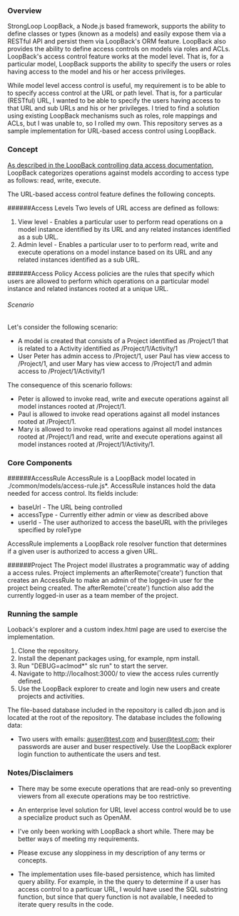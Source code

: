 ### Overview
StrongLoop LoopBack, a Node.js based framework, supports the ability
to define classes or types (known as a models) and easily expose them
via a RESTful API and persist them via LoopBack's ORM feature.  LoopBack also 
provides the ability to define access controls on models
via roles and ACLs.  LoopBack's access control feature works at the model level.
That is, for a particular model, LoopBack supports the ability
to specify the users or roles having access to the model
and his or her access privileges.   

While model level access control is useful, my requirement
is to be able to to specify access control at the URL or path level.  That is,
for a particular (RESTful) URL, I wanted to be able to specify the users
having access to that URL and sub URLs and his or her privileges.  I tried to find
a solution using existing LoopBack mechanisms such as roles, role mappings and ACLs,
but I was unable to, so I rolled my own.
This repository serves as a sample implementation for URL-based
access control using LoopBack.  

### Concept
[As described in the LoopBack controlling data access documentation](http://docs.strongloop.com/display/public/LB/Controlling+data+access),
LoopBack categorizes operations against models according to 
access type as follows: read, write, execute. 

The URL-based access control feature defines the following concepts.

######Access Levels
Two levels of URL access are defined as follows:

1. View level - Enables a particular user to perform read operations on a model
instance identified by its URL and any related instances identified as a sub URL.
2. Admin level - Enables a particular user to to perform read, write and execute operations
on a model instance based on its URL and any related instances identified as a sub URL.

######Access Policy
Access policies are the rules that specify which users are allowed to
perform which operations on a particular model instance and related instances rooted
at a unique URL.


###### Scenario
Let's consider the following scenario:
* A model is created that consists of a Project identified as /Project/1 that is related to a Activity identified as /Project/1/Activity/1
* User Peter has admin access to /Project/1, user Paul has view access to /Project/1, and user Mary has view access to /Project/1 and admin access to /Project/1/Activity/1
 
The consequence of this scenario follows:

* Peter is allowed to invoke read, write and execute operations against all model instances rooted at /Project/1.  
* Paul is allowed to invoke read operations against all model instances rooted at /Project/1. 
* Mary is allowed to invoke read operations against all model instances rooted at /Project/1 and read, write and execute operations against all model instances rooted at /Project/1/Activity/1.

### Core Components

######AccessRule
AccessRule is a LoopBack model located in ./common/models/access-rule.js*. AccessRule instances hold the data needed for access control.  Its fields include:
* baseUrl - The URL being controlled
* accessType - Currently either admin or view as described above
* userId - The user authorized to access the baseURL with the privileges specified by roleType
 
AccessRule implements a LoopBack role resolver function that determines if a given user is authorized to access a given URL.  

######Project
The Project model illustrates a programmatic way of adding a access rules. Project implements an afterRemote('create') function that creates an AccessRule to make an admin of the logged-in user for the project being created. The afterRemote('create') function also add the currently logged-in user as a team member of the project.

### Running the sample
Looback's explorer and a custom index.html page are used to exercise the implementation.

1. Clone the repository.
2. Install the depenant packages using, for example, npm install.
2. Run "DEBUG=aclmod*" slc run" to start the server.
3. Navigate to http://localhost:3000/ to view the access rules currently defined.
4. Use the LoopBack explorer to create and login new users and create projects and activities.

The file-based database included in the repository is called db.json and is located at the root of the repository.  The database includes the following data:
* Two users with emails: auser@test.com and buser@test.com; their passwords are auser and buser respectively.  Use the LoopBack explorer login function to authenticate the users and test.

### Notes/Disclaimers
* There may be some execute operations that are read-only so preventing viewers from all execute operations may be too restrictive.

* An enterprise level solution for URL level access control
would be to use a specialize product such as OpenAM.

* I've only been working with LoopBack a short while. There may
be better ways of meeting my requirements.

* Please excuse any sloppiness in my description of any terms 
or concepts. 

* The implementation uses file-based persistence, which has limited query ability.  For example, in the the query to determine if a user has access control to a particuar URL, I would have used the SQL substring function, but since that query function is not available, I needed to iterate query results in the code.


